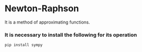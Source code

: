 # Newton-Raphson
It is a method of approximating functions.

### It is necessary to install the following for its operation
```
pip install sympy
```
